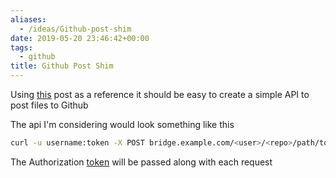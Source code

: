 ```yaml
---
aliases:
  - /ideas/Github-post-shim
date: 2019-05-20 23:46:42+00:00
tags:
  - github
title: Github Post Shim
---
```


Using [this] post as a reference it should be easy to create a simple API to post files to Github

The api I'm considering would look something like this

```bash
curl -u username:token -X POST bridge.example.com/<user>/<repo>/path/to/file < file
```

The Authorization [token] will be passed along with each request

[this]: http://www.levibotelho.com/development/commit-a-file-with-the-github-api/
[token]: https://developer.github.com/v3/auth/#via-oauth-tokens
